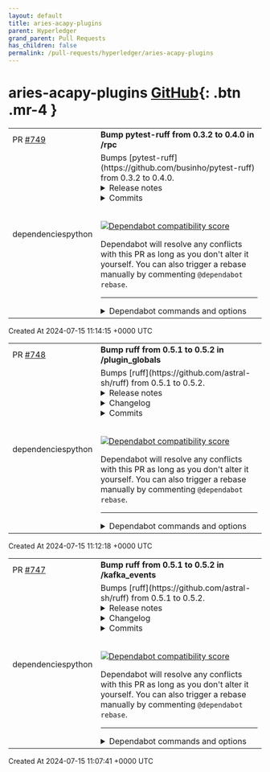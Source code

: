 ```yaml
---
layout: default
title: aries-acapy-plugins
parent: Hyperledger
grand_parent: Pull Requests
has_children: false
permalink: /pull-requests/hyperledger/aries-acapy-plugins
---
```


# aries-acapy-plugins <span class="fs-3 right-align">[GitHub](https://github.com/hyperledger/aries-acapy-plugins){: .btn .mr-4 }</span>


<div>
    <table>
        <tr>
            <td>
                PR <a href="https://github.com/hyperledger/aries-acapy-plugins/pull/749" class=".btn">#749</a>
            </td>
            <td>
                <b>
                    Bump pytest-ruff from 0.3.2 to 0.4.0 in /rpc
                </b>
            </td>
        </tr>
        <tr>
            <td>
                <span class="chip">dependencies</span><span class="chip">python</span>
            </td>
            <td>
                Bumps [pytest-ruff](https://github.com/businho/pytest-ruff) from 0.3.2 to 0.4.0.
<details>
<summary>Release notes</summary>
<p><em>Sourced from <a href="https://github.com/businho/pytest-ruff/releases">pytest-ruff's releases</a>.</em></p>
<blockquote>
<h2>v0.4.0</h2>
<h2>What's Changed</h2>
<ul>
<li>Replace <code>--show-source</code> with <code>--output-format</code> by <a href="https://github.com/iurisilvio"><code>@​iurisilvio</code></a> in <a href="https://redirect.github.com/businho/pytest-ruff/pull/24">businho/pytest-ruff#24</a></li>
<li>Handle ruff config error by <a href="https://github.com/iurisilvio"><code>@​iurisilvio</code></a> in <a href="https://redirect.github.com/businho/pytest-ruff/pull/25">businho/pytest-ruff#25</a></li>
</ul>
<p><strong>Full Changelog</strong>: <a href="https://github.com/businho/pytest-ruff/compare/v0.3.2...v0.4.0">https://github.com/businho/pytest-ruff/compare/v0.3.2...v0.4.0</a></p>
</blockquote>
</details>
<details>
<summary>Commits</summary>
<ul>
<li><a href="https://github.com/businho/pytest-ruff/commit/759cacd7cae8decaec4ff8b7c9aa4e447ba5a9c5"><code>759cacd</code></a> Handle ruff config error (<a href="https://redirect.github.com/businho/pytest-ruff/issues/25">#25</a>)</li>
<li><a href="https://github.com/businho/pytest-ruff/commit/fd4c1e9ff2097f0b822d62978432e88adb4ffab5"><code>fd4c1e9</code></a> Replace <code>--show-source</code> with <code>--output-format</code> (<a href="https://redirect.github.com/businho/pytest-ruff/issues/24">#24</a>)</li>
<li>See full diff in <a href="https://github.com/businho/pytest-ruff/compare/v0.3.2...v0.4.0">compare view</a></li>
</ul>
</details>
<br />


[![Dependabot compatibility score](https://dependabot-badges.githubapp.com/badges/compatibility_score?dependency-name=pytest-ruff&package-manager=pip&previous-version=0.3.2&new-version=0.4.0)](https://docs.github.com/en/github/managing-security-vulnerabilities/about-dependabot-security-updates#about-compatibility-scores)

Dependabot will resolve any conflicts with this PR as long as you don't alter it yourself. You can also trigger a rebase manually by commenting `@dependabot rebase`.

[//]: # (dependabot-automerge-start)
[//]: # (dependabot-automerge-end)

---

<details>
<summary>Dependabot commands and options</summary>
<br />

You can trigger Dependabot actions by commenting on this PR:
- `@dependabot rebase` will rebase this PR
- `@dependabot recreate` will recreate this PR, overwriting any edits that have been made to it
- `@dependabot merge` will merge this PR after your CI passes on it
- `@dependabot squash and merge` will squash and merge this PR after your CI passes on it
- `@dependabot cancel merge` will cancel a previously requested merge and block automerging
- `@dependabot reopen` will reopen this PR if it is closed
- `@dependabot close` will close this PR and stop Dependabot recreating it. You can achieve the same result by closing it manually
- `@dependabot show <dependency name> ignore conditions` will show all of the ignore conditions of the specified dependency
- `@dependabot ignore this major version` will close this PR and stop Dependabot creating any more for this major version (unless you reopen the PR or upgrade to it yourself)
- `@dependabot ignore this minor version` will close this PR and stop Dependabot creating any more for this minor version (unless you reopen the PR or upgrade to it yourself)
- `@dependabot ignore this dependency` will close this PR and stop Dependabot creating any more for this dependency (unless you reopen the PR or upgrade to it yourself)


</details>
            </td>
        </tr>
    </table>
    <div class="right-align">
        Created At 2024-07-15 11:14:15 +0000 UTC
    </div>
</div>

<div>
    <table>
        <tr>
            <td>
                PR <a href="https://github.com/hyperledger/aries-acapy-plugins/pull/748" class=".btn">#748</a>
            </td>
            <td>
                <b>
                    Bump ruff from 0.5.1 to 0.5.2 in /plugin_globals
                </b>
            </td>
        </tr>
        <tr>
            <td>
                <span class="chip">dependencies</span><span class="chip">python</span>
            </td>
            <td>
                Bumps [ruff](https://github.com/astral-sh/ruff) from 0.5.1 to 0.5.2.
<details>
<summary>Release notes</summary>
<p><em>Sourced from <a href="https://github.com/astral-sh/ruff/releases">ruff's releases</a>.</em></p>
<blockquote>
<h2>0.5.2</h2>
<h2>Release Notes</h2>
<h3>Preview features</h3>
<ul>
<li>Use <code>space</code> separator before parenthesized expressions in comprehensions with leading comments (<a href="https://redirect.github.com/astral-sh/ruff/pull/12282">#12282</a>)</li>
<li>[<code>flake8-async</code>] Update <code>ASYNC100</code> to include <code>anyio</code> and <code>asyncio</code> (<a href="https://redirect.github.com/astral-sh/ruff/pull/12221">#12221</a>)</li>
<li>[<code>flake8-async</code>] Update <code>ASYNC109</code> to include <code>anyio</code> and <code>asyncio</code> (<a href="https://redirect.github.com/astral-sh/ruff/pull/12236">#12236</a>)</li>
<li>[<code>flake8-async</code>] Update <code>ASYNC110</code> to include <code>anyio</code> and <code>asyncio</code> (<a href="https://redirect.github.com/astral-sh/ruff/pull/12261">#12261</a>)</li>
<li>[<code>flake8-async</code>] Update <code>ASYNC115</code> to include <code>anyio</code> and <code>asyncio</code> (<a href="https://redirect.github.com/astral-sh/ruff/pull/12262">#12262</a>)</li>
<li>[<code>flake8-async</code>] Update <code>ASYNC116</code> to include <code>anyio</code> and <code>asyncio</code> (<a href="https://redirect.github.com/astral-sh/ruff/pull/12266">#12266</a>)</li>
</ul>
<h3>Rule changes</h3>
<ul>
<li>[<code>flake8-return</code>] Exempt properties from explicit return rule (<code>RET501</code>) (<a href="https://redirect.github.com/astral-sh/ruff/pull/12243">#12243</a>)</li>
<li>[<code>numpy</code>] Add <code>np.NAN</code>-to-<code>np.nan</code> diagnostic (<a href="https://redirect.github.com/astral-sh/ruff/pull/12292">#12292</a>)</li>
<li>[<code>refurb</code>] Make <code>list-reverse-copy</code> an unsafe fix (<a href="https://redirect.github.com/astral-sh/ruff/pull/12303">#12303</a>)</li>
</ul>
<h3>Server</h3>
<ul>
<li>Consider <code>include</code> and <code>extend-include</code> settings in native server (<a href="https://redirect.github.com/astral-sh/ruff/pull/12252">#12252</a>)</li>
<li>Include nested configurations in settings reloading (<a href="https://redirect.github.com/astral-sh/ruff/pull/12253">#12253</a>)</li>
</ul>
<h3>CLI</h3>
<ul>
<li>Omit code frames for fixes with empty ranges (<a href="https://redirect.github.com/astral-sh/ruff/pull/12304">#12304</a>)</li>
<li>Warn about formatter incompatibility for <code>D203</code> (<a href="https://redirect.github.com/astral-sh/ruff/pull/12238">#12238</a>)</li>
</ul>
<h3>Bug fixes</h3>
<ul>
<li>Make cache-write failures non-fatal on Windows (<a href="https://redirect.github.com/astral-sh/ruff/pull/12302">#12302</a>)</li>
<li>Treat <code>not</code> operations as boolean tests (<a href="https://redirect.github.com/astral-sh/ruff/pull/12301">#12301</a>)</li>
<li>[<code>flake8-bandit</code>] Avoid <code>S310</code> violations for HTTP-safe f-strings (<a href="https://redirect.github.com/astral-sh/ruff/pull/12305">#12305</a>)</li>
<li>[<code>flake8-bandit</code>] Support explicit string concatenations in S310 HTTP detection (<a href="https://redirect.github.com/astral-sh/ruff/pull/12315">#12315</a>)</li>
<li>[<code>flake8-bandit</code>] fix S113 false positive for httpx without <code>timeout</code> argument (<a href="https://redirect.github.com/astral-sh/ruff/pull/12213">#12213</a>)</li>
<li>[<code>pycodestyle</code>] Remove &quot;non-obvious&quot; allowance for E721 (<a href="https://redirect.github.com/astral-sh/ruff/pull/12300">#12300</a>)</li>
<li>[<code>pyflakes</code>] Consider <code>with</code> blocks as single-item branches for redefinition analysis (<a href="https://redirect.github.com/astral-sh/ruff/pull/12311">#12311</a>)</li>
<li>[<code>refurb</code>] Restrict forwarding for <code>newline</code> argument in <code>open()</code> calls to Python versions &gt;= 3.10 (<a href="https://redirect.github.com/astral-sh/ruff/pull/12244">#12244</a>)</li>
</ul>
<h3>Documentation</h3>
<ul>
<li>Update help and documentation to reflect <code>--output-format full</code> default (<a href="https://redirect.github.com/astral-sh/ruff/pull/12248">#12248</a>)</li>
</ul>
<h3>Performance</h3>
<ul>
<li>Use more threads when discovering Python files (<a href="https://redirect.github.com/astral-sh/ruff/pull/12258">#12258</a>)</li>
</ul>
<h2>Install ruff 0.5.2</h2>
<h3>Install prebuilt binaries via shell script</h3>
<!-- raw HTML omitted -->
</blockquote>
<p>... (truncated)</p>
</details>
<details>
<summary>Changelog</summary>
<p><em>Sourced from <a href="https://github.com/astral-sh/ruff/blob/main/CHANGELOG.md">ruff's changelog</a>.</em></p>
<blockquote>
<h2>0.5.2</h2>
<h3>Preview features</h3>
<ul>
<li>Use <code>space</code> separator before parenthesized expressions in comprehensions with leading comments (<a href="https://redirect.github.com/astral-sh/ruff/pull/12282">#12282</a>)</li>
<li>[<code>flake8-async</code>] Update <code>ASYNC100</code> to include <code>anyio</code> and <code>asyncio</code> (<a href="https://redirect.github.com/astral-sh/ruff/pull/12221">#12221</a>)</li>
<li>[<code>flake8-async</code>] Update <code>ASYNC109</code> to include <code>anyio</code> and <code>asyncio</code> (<a href="https://redirect.github.com/astral-sh/ruff/pull/12236">#12236</a>)</li>
<li>[<code>flake8-async</code>] Update <code>ASYNC110</code> to include <code>anyio</code> and <code>asyncio</code> (<a href="https://redirect.github.com/astral-sh/ruff/pull/12261">#12261</a>)</li>
<li>[<code>flake8-async</code>] Update <code>ASYNC115</code> to include <code>anyio</code> and <code>asyncio</code> (<a href="https://redirect.github.com/astral-sh/ruff/pull/12262">#12262</a>)</li>
<li>[<code>flake8-async</code>] Update <code>ASYNC116</code> to include <code>anyio</code> and <code>asyncio</code> (<a href="https://redirect.github.com/astral-sh/ruff/pull/12266">#12266</a>)</li>
</ul>
<h3>Rule changes</h3>
<ul>
<li>[<code>flake8-return</code>] Exempt properties from explicit return rule (<code>RET501</code>) (<a href="https://redirect.github.com/astral-sh/ruff/pull/12243">#12243</a>)</li>
<li>[<code>numpy</code>] Add <code>np.NAN</code>-to-<code>np.nan</code> diagnostic (<a href="https://redirect.github.com/astral-sh/ruff/pull/12292">#12292</a>)</li>
<li>[<code>refurb</code>] Make <code>list-reverse-copy</code> an unsafe fix (<a href="https://redirect.github.com/astral-sh/ruff/pull/12303">#12303</a>)</li>
</ul>
<h3>Server</h3>
<ul>
<li>Consider <code>include</code> and <code>extend-include</code> settings in native server (<a href="https://redirect.github.com/astral-sh/ruff/pull/12252">#12252</a>)</li>
<li>Include nested configurations in settings reloading (<a href="https://redirect.github.com/astral-sh/ruff/pull/12253">#12253</a>)</li>
</ul>
<h3>CLI</h3>
<ul>
<li>Omit code frames for fixes with empty ranges (<a href="https://redirect.github.com/astral-sh/ruff/pull/12304">#12304</a>)</li>
<li>Warn about formatter incompatibility for <code>D203</code> (<a href="https://redirect.github.com/astral-sh/ruff/pull/12238">#12238</a>)</li>
</ul>
<h3>Bug fixes</h3>
<ul>
<li>Make cache-write failures non-fatal on Windows (<a href="https://redirect.github.com/astral-sh/ruff/pull/12302">#12302</a>)</li>
<li>Treat <code>not</code> operations as boolean tests (<a href="https://redirect.github.com/astral-sh/ruff/pull/12301">#12301</a>)</li>
<li>[<code>flake8-bandit</code>] Avoid <code>S310</code> violations for HTTP-safe f-strings (<a href="https://redirect.github.com/astral-sh/ruff/pull/12305">#12305</a>)</li>
<li>[<code>flake8-bandit</code>] Support explicit string concatenations in S310 HTTP detection (<a href="https://redirect.github.com/astral-sh/ruff/pull/12315">#12315</a>)</li>
<li>[<code>flake8-bandit</code>] fix S113 false positive for httpx without <code>timeout</code> argument (<a href="https://redirect.github.com/astral-sh/ruff/pull/12213">#12213</a>)</li>
<li>[<code>pycodestyle</code>] Remove &quot;non-obvious&quot; allowance for E721 (<a href="https://redirect.github.com/astral-sh/ruff/pull/12300">#12300</a>)</li>
<li>[<code>pyflakes</code>] Consider <code>with</code> blocks as single-item branches for redefinition analysis (<a href="https://redirect.github.com/astral-sh/ruff/pull/12311">#12311</a>)</li>
<li>[<code>refurb</code>] Restrict forwarding for <code>newline</code> argument in <code>open()</code> calls to Python versions &gt;= 3.10 (<a href="https://redirect.github.com/astral-sh/ruff/pull/12244">#12244</a>)</li>
</ul>
<h3>Documentation</h3>
<ul>
<li>Update help and documentation to reflect <code>--output-format full</code> default (<a href="https://redirect.github.com/astral-sh/ruff/pull/12248">#12248</a>)</li>
</ul>
<h3>Performance</h3>
<ul>
<li>Use more threads when discovering Python files (<a href="https://redirect.github.com/astral-sh/ruff/pull/12258">#12258</a>)</li>
</ul>
</blockquote>
</details>
<details>
<summary>Commits</summary>
<ul>
<li><a href="https://github.com/astral-sh/ruff/commit/dc8db1afb08704ad6a788c497068b01edf8b460d"><code>dc8db1a</code></a> Make some amendments to the v0.5.2 changelog (<a href="https://redirect.github.com/astral-sh/ruff/issues/12319">#12319</a>)</li>
<li><a href="https://github.com/astral-sh/ruff/commit/18c364d5df7701cb3a09bc4a41df8954f37b2a5d"><code>18c364d</code></a> [<code>flake8-bandit</code>] Support explicit string concatenations in S310 HTTP detecti...</li>
<li><a href="https://github.com/astral-sh/ruff/commit/7a7c601d5ed294a3c868b5e83f757105e0a189b8"><code>7a7c601</code></a> Bump version to v0.5.2 (<a href="https://redirect.github.com/astral-sh/ruff/issues/12316">#12316</a>)</li>
<li><a href="https://github.com/astral-sh/ruff/commit/3bfbbbc78c24d9fed4b25e7f6ede7f68b35fb8fd"><code>3bfbbbc</code></a> Avoid allocation when validating HTTP and HTTPS prefixes (<a href="https://redirect.github.com/astral-sh/ruff/issues/12313">#12313</a>)</li>
<li><a href="https://github.com/astral-sh/ruff/commit/1a3ee45b236d93632289544ed54001d048064fbf"><code>1a3ee45</code></a> [<code>flake8-bandit</code>] Avoid <code>S310</code> violations for HTTP-safe f-strings (<a href="https://redirect.github.com/astral-sh/ruff/issues/12305">#12305</a>)</li>
<li><a href="https://github.com/astral-sh/ruff/commit/65848869d58aeeb12e1c77c4fc73ad0b4b941368"><code>6584886</code></a> [<code>refurb</code>] Make <code>list-reverse-copy</code> an unsafe fix (<a href="https://redirect.github.com/astral-sh/ruff/issues/12303">#12303</a>)</li>
<li><a href="https://github.com/astral-sh/ruff/commit/456d6a2fb201c697b18aa3d4a48f82c132548c19"><code>456d6a2</code></a> Consider <code>with</code> blocks as single-item branches (<a href="https://redirect.github.com/astral-sh/ruff/issues/12311">#12311</a>)</li>
<li><a href="https://github.com/astral-sh/ruff/commit/940df67823dc5237f95d36a94ef3a74dc4bd36fb"><code>940df67</code></a> Omit code frames for fixes with empty ranges (<a href="https://redirect.github.com/astral-sh/ruff/issues/12304">#12304</a>)</li>
<li><a href="https://github.com/astral-sh/ruff/commit/e58713e2ac87a1203969dde29bf4f5509099acbd"><code>e58713e</code></a> Make cache-write failures non-fatal (<a href="https://redirect.github.com/astral-sh/ruff/issues/12302">#12302</a>)</li>
<li><a href="https://github.com/astral-sh/ruff/commit/aa5c53b38b23a55780b5ccd00c8cea6e527b0ada"><code>aa5c53b</code></a> Remove 'non-obvious' allowance for E721 (<a href="https://redirect.github.com/astral-sh/ruff/issues/12300">#12300</a>)</li>
<li>Additional commits viewable in <a href="https://github.com/astral-sh/ruff/compare/0.5.1...0.5.2">compare view</a></li>
</ul>
</details>
<br />


[![Dependabot compatibility score](https://dependabot-badges.githubapp.com/badges/compatibility_score?dependency-name=ruff&package-manager=pip&previous-version=0.5.1&new-version=0.5.2)](https://docs.github.com/en/github/managing-security-vulnerabilities/about-dependabot-security-updates#about-compatibility-scores)

Dependabot will resolve any conflicts with this PR as long as you don't alter it yourself. You can also trigger a rebase manually by commenting `@dependabot rebase`.

[//]: # (dependabot-automerge-start)
[//]: # (dependabot-automerge-end)

---

<details>
<summary>Dependabot commands and options</summary>
<br />

You can trigger Dependabot actions by commenting on this PR:
- `@dependabot rebase` will rebase this PR
- `@dependabot recreate` will recreate this PR, overwriting any edits that have been made to it
- `@dependabot merge` will merge this PR after your CI passes on it
- `@dependabot squash and merge` will squash and merge this PR after your CI passes on it
- `@dependabot cancel merge` will cancel a previously requested merge and block automerging
- `@dependabot reopen` will reopen this PR if it is closed
- `@dependabot close` will close this PR and stop Dependabot recreating it. You can achieve the same result by closing it manually
- `@dependabot show <dependency name> ignore conditions` will show all of the ignore conditions of the specified dependency
- `@dependabot ignore this major version` will close this PR and stop Dependabot creating any more for this major version (unless you reopen the PR or upgrade to it yourself)
- `@dependabot ignore this minor version` will close this PR and stop Dependabot creating any more for this minor version (unless you reopen the PR or upgrade to it yourself)
- `@dependabot ignore this dependency` will close this PR and stop Dependabot creating any more for this dependency (unless you reopen the PR or upgrade to it yourself)


</details>
            </td>
        </tr>
    </table>
    <div class="right-align">
        Created At 2024-07-15 11:12:18 +0000 UTC
    </div>
</div>

<div>
    <table>
        <tr>
            <td>
                PR <a href="https://github.com/hyperledger/aries-acapy-plugins/pull/747" class=".btn">#747</a>
            </td>
            <td>
                <b>
                    Bump ruff from 0.5.1 to 0.5.2 in /kafka_events
                </b>
            </td>
        </tr>
        <tr>
            <td>
                <span class="chip">dependencies</span><span class="chip">python</span>
            </td>
            <td>
                Bumps [ruff](https://github.com/astral-sh/ruff) from 0.5.1 to 0.5.2.
<details>
<summary>Release notes</summary>
<p><em>Sourced from <a href="https://github.com/astral-sh/ruff/releases">ruff's releases</a>.</em></p>
<blockquote>
<h2>0.5.2</h2>
<h2>Release Notes</h2>
<h3>Preview features</h3>
<ul>
<li>Use <code>space</code> separator before parenthesized expressions in comprehensions with leading comments (<a href="https://redirect.github.com/astral-sh/ruff/pull/12282">#12282</a>)</li>
<li>[<code>flake8-async</code>] Update <code>ASYNC100</code> to include <code>anyio</code> and <code>asyncio</code> (<a href="https://redirect.github.com/astral-sh/ruff/pull/12221">#12221</a>)</li>
<li>[<code>flake8-async</code>] Update <code>ASYNC109</code> to include <code>anyio</code> and <code>asyncio</code> (<a href="https://redirect.github.com/astral-sh/ruff/pull/12236">#12236</a>)</li>
<li>[<code>flake8-async</code>] Update <code>ASYNC110</code> to include <code>anyio</code> and <code>asyncio</code> (<a href="https://redirect.github.com/astral-sh/ruff/pull/12261">#12261</a>)</li>
<li>[<code>flake8-async</code>] Update <code>ASYNC115</code> to include <code>anyio</code> and <code>asyncio</code> (<a href="https://redirect.github.com/astral-sh/ruff/pull/12262">#12262</a>)</li>
<li>[<code>flake8-async</code>] Update <code>ASYNC116</code> to include <code>anyio</code> and <code>asyncio</code> (<a href="https://redirect.github.com/astral-sh/ruff/pull/12266">#12266</a>)</li>
</ul>
<h3>Rule changes</h3>
<ul>
<li>[<code>flake8-return</code>] Exempt properties from explicit return rule (<code>RET501</code>) (<a href="https://redirect.github.com/astral-sh/ruff/pull/12243">#12243</a>)</li>
<li>[<code>numpy</code>] Add <code>np.NAN</code>-to-<code>np.nan</code> diagnostic (<a href="https://redirect.github.com/astral-sh/ruff/pull/12292">#12292</a>)</li>
<li>[<code>refurb</code>] Make <code>list-reverse-copy</code> an unsafe fix (<a href="https://redirect.github.com/astral-sh/ruff/pull/12303">#12303</a>)</li>
</ul>
<h3>Server</h3>
<ul>
<li>Consider <code>include</code> and <code>extend-include</code> settings in native server (<a href="https://redirect.github.com/astral-sh/ruff/pull/12252">#12252</a>)</li>
<li>Include nested configurations in settings reloading (<a href="https://redirect.github.com/astral-sh/ruff/pull/12253">#12253</a>)</li>
</ul>
<h3>CLI</h3>
<ul>
<li>Omit code frames for fixes with empty ranges (<a href="https://redirect.github.com/astral-sh/ruff/pull/12304">#12304</a>)</li>
<li>Warn about formatter incompatibility for <code>D203</code> (<a href="https://redirect.github.com/astral-sh/ruff/pull/12238">#12238</a>)</li>
</ul>
<h3>Bug fixes</h3>
<ul>
<li>Make cache-write failures non-fatal on Windows (<a href="https://redirect.github.com/astral-sh/ruff/pull/12302">#12302</a>)</li>
<li>Treat <code>not</code> operations as boolean tests (<a href="https://redirect.github.com/astral-sh/ruff/pull/12301">#12301</a>)</li>
<li>[<code>flake8-bandit</code>] Avoid <code>S310</code> violations for HTTP-safe f-strings (<a href="https://redirect.github.com/astral-sh/ruff/pull/12305">#12305</a>)</li>
<li>[<code>flake8-bandit</code>] Support explicit string concatenations in S310 HTTP detection (<a href="https://redirect.github.com/astral-sh/ruff/pull/12315">#12315</a>)</li>
<li>[<code>flake8-bandit</code>] fix S113 false positive for httpx without <code>timeout</code> argument (<a href="https://redirect.github.com/astral-sh/ruff/pull/12213">#12213</a>)</li>
<li>[<code>pycodestyle</code>] Remove &quot;non-obvious&quot; allowance for E721 (<a href="https://redirect.github.com/astral-sh/ruff/pull/12300">#12300</a>)</li>
<li>[<code>pyflakes</code>] Consider <code>with</code> blocks as single-item branches for redefinition analysis (<a href="https://redirect.github.com/astral-sh/ruff/pull/12311">#12311</a>)</li>
<li>[<code>refurb</code>] Restrict forwarding for <code>newline</code> argument in <code>open()</code> calls to Python versions &gt;= 3.10 (<a href="https://redirect.github.com/astral-sh/ruff/pull/12244">#12244</a>)</li>
</ul>
<h3>Documentation</h3>
<ul>
<li>Update help and documentation to reflect <code>--output-format full</code> default (<a href="https://redirect.github.com/astral-sh/ruff/pull/12248">#12248</a>)</li>
</ul>
<h3>Performance</h3>
<ul>
<li>Use more threads when discovering Python files (<a href="https://redirect.github.com/astral-sh/ruff/pull/12258">#12258</a>)</li>
</ul>
<h2>Install ruff 0.5.2</h2>
<h3>Install prebuilt binaries via shell script</h3>
<!-- raw HTML omitted -->
</blockquote>
<p>... (truncated)</p>
</details>
<details>
<summary>Changelog</summary>
<p><em>Sourced from <a href="https://github.com/astral-sh/ruff/blob/main/CHANGELOG.md">ruff's changelog</a>.</em></p>
<blockquote>
<h2>0.5.2</h2>
<h3>Preview features</h3>
<ul>
<li>Use <code>space</code> separator before parenthesized expressions in comprehensions with leading comments (<a href="https://redirect.github.com/astral-sh/ruff/pull/12282">#12282</a>)</li>
<li>[<code>flake8-async</code>] Update <code>ASYNC100</code> to include <code>anyio</code> and <code>asyncio</code> (<a href="https://redirect.github.com/astral-sh/ruff/pull/12221">#12221</a>)</li>
<li>[<code>flake8-async</code>] Update <code>ASYNC109</code> to include <code>anyio</code> and <code>asyncio</code> (<a href="https://redirect.github.com/astral-sh/ruff/pull/12236">#12236</a>)</li>
<li>[<code>flake8-async</code>] Update <code>ASYNC110</code> to include <code>anyio</code> and <code>asyncio</code> (<a href="https://redirect.github.com/astral-sh/ruff/pull/12261">#12261</a>)</li>
<li>[<code>flake8-async</code>] Update <code>ASYNC115</code> to include <code>anyio</code> and <code>asyncio</code> (<a href="https://redirect.github.com/astral-sh/ruff/pull/12262">#12262</a>)</li>
<li>[<code>flake8-async</code>] Update <code>ASYNC116</code> to include <code>anyio</code> and <code>asyncio</code> (<a href="https://redirect.github.com/astral-sh/ruff/pull/12266">#12266</a>)</li>
</ul>
<h3>Rule changes</h3>
<ul>
<li>[<code>flake8-return</code>] Exempt properties from explicit return rule (<code>RET501</code>) (<a href="https://redirect.github.com/astral-sh/ruff/pull/12243">#12243</a>)</li>
<li>[<code>numpy</code>] Add <code>np.NAN</code>-to-<code>np.nan</code> diagnostic (<a href="https://redirect.github.com/astral-sh/ruff/pull/12292">#12292</a>)</li>
<li>[<code>refurb</code>] Make <code>list-reverse-copy</code> an unsafe fix (<a href="https://redirect.github.com/astral-sh/ruff/pull/12303">#12303</a>)</li>
</ul>
<h3>Server</h3>
<ul>
<li>Consider <code>include</code> and <code>extend-include</code> settings in native server (<a href="https://redirect.github.com/astral-sh/ruff/pull/12252">#12252</a>)</li>
<li>Include nested configurations in settings reloading (<a href="https://redirect.github.com/astral-sh/ruff/pull/12253">#12253</a>)</li>
</ul>
<h3>CLI</h3>
<ul>
<li>Omit code frames for fixes with empty ranges (<a href="https://redirect.github.com/astral-sh/ruff/pull/12304">#12304</a>)</li>
<li>Warn about formatter incompatibility for <code>D203</code> (<a href="https://redirect.github.com/astral-sh/ruff/pull/12238">#12238</a>)</li>
</ul>
<h3>Bug fixes</h3>
<ul>
<li>Make cache-write failures non-fatal on Windows (<a href="https://redirect.github.com/astral-sh/ruff/pull/12302">#12302</a>)</li>
<li>Treat <code>not</code> operations as boolean tests (<a href="https://redirect.github.com/astral-sh/ruff/pull/12301">#12301</a>)</li>
<li>[<code>flake8-bandit</code>] Avoid <code>S310</code> violations for HTTP-safe f-strings (<a href="https://redirect.github.com/astral-sh/ruff/pull/12305">#12305</a>)</li>
<li>[<code>flake8-bandit</code>] Support explicit string concatenations in S310 HTTP detection (<a href="https://redirect.github.com/astral-sh/ruff/pull/12315">#12315</a>)</li>
<li>[<code>flake8-bandit</code>] fix S113 false positive for httpx without <code>timeout</code> argument (<a href="https://redirect.github.com/astral-sh/ruff/pull/12213">#12213</a>)</li>
<li>[<code>pycodestyle</code>] Remove &quot;non-obvious&quot; allowance for E721 (<a href="https://redirect.github.com/astral-sh/ruff/pull/12300">#12300</a>)</li>
<li>[<code>pyflakes</code>] Consider <code>with</code> blocks as single-item branches for redefinition analysis (<a href="https://redirect.github.com/astral-sh/ruff/pull/12311">#12311</a>)</li>
<li>[<code>refurb</code>] Restrict forwarding for <code>newline</code> argument in <code>open()</code> calls to Python versions &gt;= 3.10 (<a href="https://redirect.github.com/astral-sh/ruff/pull/12244">#12244</a>)</li>
</ul>
<h3>Documentation</h3>
<ul>
<li>Update help and documentation to reflect <code>--output-format full</code> default (<a href="https://redirect.github.com/astral-sh/ruff/pull/12248">#12248</a>)</li>
</ul>
<h3>Performance</h3>
<ul>
<li>Use more threads when discovering Python files (<a href="https://redirect.github.com/astral-sh/ruff/pull/12258">#12258</a>)</li>
</ul>
</blockquote>
</details>
<details>
<summary>Commits</summary>
<ul>
<li><a href="https://github.com/astral-sh/ruff/commit/dc8db1afb08704ad6a788c497068b01edf8b460d"><code>dc8db1a</code></a> Make some amendments to the v0.5.2 changelog (<a href="https://redirect.github.com/astral-sh/ruff/issues/12319">#12319</a>)</li>
<li><a href="https://github.com/astral-sh/ruff/commit/18c364d5df7701cb3a09bc4a41df8954f37b2a5d"><code>18c364d</code></a> [<code>flake8-bandit</code>] Support explicit string concatenations in S310 HTTP detecti...</li>
<li><a href="https://github.com/astral-sh/ruff/commit/7a7c601d5ed294a3c868b5e83f757105e0a189b8"><code>7a7c601</code></a> Bump version to v0.5.2 (<a href="https://redirect.github.com/astral-sh/ruff/issues/12316">#12316</a>)</li>
<li><a href="https://github.com/astral-sh/ruff/commit/3bfbbbc78c24d9fed4b25e7f6ede7f68b35fb8fd"><code>3bfbbbc</code></a> Avoid allocation when validating HTTP and HTTPS prefixes (<a href="https://redirect.github.com/astral-sh/ruff/issues/12313">#12313</a>)</li>
<li><a href="https://github.com/astral-sh/ruff/commit/1a3ee45b236d93632289544ed54001d048064fbf"><code>1a3ee45</code></a> [<code>flake8-bandit</code>] Avoid <code>S310</code> violations for HTTP-safe f-strings (<a href="https://redirect.github.com/astral-sh/ruff/issues/12305">#12305</a>)</li>
<li><a href="https://github.com/astral-sh/ruff/commit/65848869d58aeeb12e1c77c4fc73ad0b4b941368"><code>6584886</code></a> [<code>refurb</code>] Make <code>list-reverse-copy</code> an unsafe fix (<a href="https://redirect.github.com/astral-sh/ruff/issues/12303">#12303</a>)</li>
<li><a href="https://github.com/astral-sh/ruff/commit/456d6a2fb201c697b18aa3d4a48f82c132548c19"><code>456d6a2</code></a> Consider <code>with</code> blocks as single-item branches (<a href="https://redirect.github.com/astral-sh/ruff/issues/12311">#12311</a>)</li>
<li><a href="https://github.com/astral-sh/ruff/commit/940df67823dc5237f95d36a94ef3a74dc4bd36fb"><code>940df67</code></a> Omit code frames for fixes with empty ranges (<a href="https://redirect.github.com/astral-sh/ruff/issues/12304">#12304</a>)</li>
<li><a href="https://github.com/astral-sh/ruff/commit/e58713e2ac87a1203969dde29bf4f5509099acbd"><code>e58713e</code></a> Make cache-write failures non-fatal (<a href="https://redirect.github.com/astral-sh/ruff/issues/12302">#12302</a>)</li>
<li><a href="https://github.com/astral-sh/ruff/commit/aa5c53b38b23a55780b5ccd00c8cea6e527b0ada"><code>aa5c53b</code></a> Remove 'non-obvious' allowance for E721 (<a href="https://redirect.github.com/astral-sh/ruff/issues/12300">#12300</a>)</li>
<li>Additional commits viewable in <a href="https://github.com/astral-sh/ruff/compare/0.5.1...0.5.2">compare view</a></li>
</ul>
</details>
<br />


[![Dependabot compatibility score](https://dependabot-badges.githubapp.com/badges/compatibility_score?dependency-name=ruff&package-manager=pip&previous-version=0.5.1&new-version=0.5.2)](https://docs.github.com/en/github/managing-security-vulnerabilities/about-dependabot-security-updates#about-compatibility-scores)

Dependabot will resolve any conflicts with this PR as long as you don't alter it yourself. You can also trigger a rebase manually by commenting `@dependabot rebase`.

[//]: # (dependabot-automerge-start)
[//]: # (dependabot-automerge-end)

---

<details>
<summary>Dependabot commands and options</summary>
<br />

You can trigger Dependabot actions by commenting on this PR:
- `@dependabot rebase` will rebase this PR
- `@dependabot recreate` will recreate this PR, overwriting any edits that have been made to it
- `@dependabot merge` will merge this PR after your CI passes on it
- `@dependabot squash and merge` will squash and merge this PR after your CI passes on it
- `@dependabot cancel merge` will cancel a previously requested merge and block automerging
- `@dependabot reopen` will reopen this PR if it is closed
- `@dependabot close` will close this PR and stop Dependabot recreating it. You can achieve the same result by closing it manually
- `@dependabot show <dependency name> ignore conditions` will show all of the ignore conditions of the specified dependency
- `@dependabot ignore this major version` will close this PR and stop Dependabot creating any more for this major version (unless you reopen the PR or upgrade to it yourself)
- `@dependabot ignore this minor version` will close this PR and stop Dependabot creating any more for this minor version (unless you reopen the PR or upgrade to it yourself)
- `@dependabot ignore this dependency` will close this PR and stop Dependabot creating any more for this dependency (unless you reopen the PR or upgrade to it yourself)


</details>
            </td>
        </tr>
    </table>
    <div class="right-align">
        Created At 2024-07-15 11:07:41 +0000 UTC
    </div>
</div>

